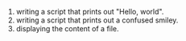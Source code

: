 1. writing a script that prints out "Hello, world".
2. writing a script that prints out a confused smiley.
3. displaying the content of a file.

